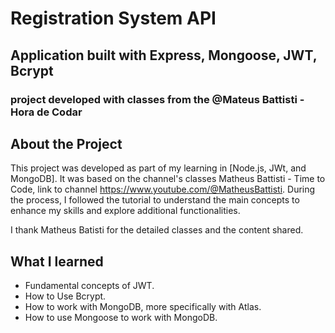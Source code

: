 # Registration System API
## Application built with Express, Mongoose, JWT, Bcrypt
### project developed with classes from the @Mateus Battisti - Hora de Codar


## About the Project

This project was developed as part of my learning in [Node.js, JWt, and MongoDB]. It was based on the channel's classes 
Matheus Battisti - Time to Code, link to channel https://www.youtube.com/@MatheusBattisti. During the process, I followed the tutorial to understand the main concepts to enhance my skills and explore additional functionalities.

I thank Matheus Batisti for the detailed classes and the content shared.

## What I learned

- Fundamental concepts of JWT.
- How to Use Bcrypt.
- How to work with MongoDB, more specifically with Atlas.
- How to use Mongoose to work with MongoDB.

